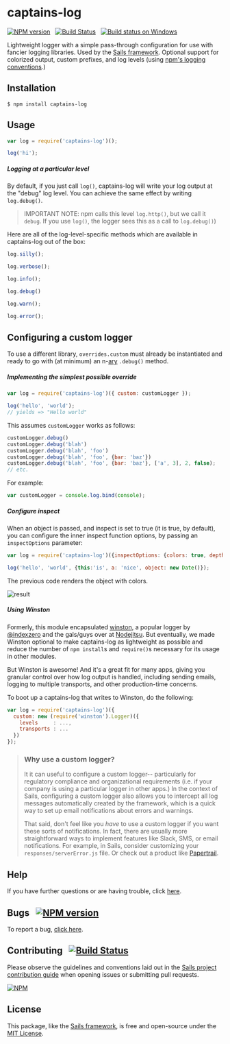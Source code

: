 # captains-log

[![NPM version](https://badge.fury.io/js/captains-log.svg)](http://badge.fury.io/js/sails) &nbsp; [![Build Status](https://travis-ci.org/balderdashy/captains-log.svg?branch=master)](https://travis-ci.org/balderdashy/captains-log) &nbsp; [![Build status on Windows](https://ci.appveyor.com/api/projects/status/x80uq1asenhkmwit/branch/master?svg=true)](https://ci.appveyor.com/project/mikermcneil/captains-log/branch/master)


Lightweight logger with a simple pass-through configuration for use with fancier logging libraries.  Used by the [Sails framework](http://github.com/balderdashy/sails).  Optional support for colorized output, custom prefixes, and log levels (using [npm's logging conventions](https://github.com/isaacs/npmlog#loglevelprefix-message-).)


## Installation

```shell
$ npm install captains-log
```


## Usage

```javascript
var log = require('captains-log')();

log('hi');
```


##### Logging at a particular level

By default, if you just call `log()`, captains-log will write your log output at the "debug" log level. You can achieve the same effect by writing `log.debug()`.

> IMPORTANT NOTE: npm calls this level `log.http()`, but we call it `debug`.
> If you use `log()`, the logger sees this as a call to `log.debug()`)

Here are all of the log-level-specific methods which are available in captains-log out of the box:

```javascript
log.silly();

log.verbose();

log.info();

log.debug()

log.warn();

log.error();
```



## Configuring a custom logger

To use a different library, `overrides.custom` must already be instantiated and ready to go with (at minimum) an n-[ary](http://en.wikipedia.org/wiki/Arity) `.debug()` method.

##### Implementing the simplest possible override

```javascript
var log = require('captains-log')({ custom: customLogger });

log('hello', 'world');
// yields => "Hello world"
```

This assumes `customLogger` works as follows:

```javascript
customLogger.debug()
customLogger.debug('blah')
customLogger.debug('blah', 'foo')
customLogger.debug('blah', 'foo', {bar: 'baz'})
customLogger.debug('blah', 'foo', {bar: 'baz'}, ['a', 3], 2, false);
// etc.
```

For example:

```javascript
var customLogger = console.log.bind(console);
```

##### Configure inspect

When an object is passed, and inspect is set to true (it is true, by default), you can configure the inner inspect function options, by passing an `inspectOptions` parameter:

```javascript
var log = require('captains-log')({inspectOptions: {colors: true, depth: null}});

log('hello', 'world', {this:'is', a: 'nice', object: new Date()});

```

The previous code renders the object with colors.

![result](https://cloud.githubusercontent.com/assets/453120/16435457/863c912e-3d6c-11e6-85a4-1c93f4340e2b.png)


##### Using Winston

Formerly, this module encapsulated [winston](https://github.com/flatiron/winston), a popular logger by [@indexzero](https://github.com/indexzero) and the gals/guys over at [Nodejitsu](https://www.nodejitsu.com/). But eventually, we made Winston optional to make captains-log as lightweight as possible and reduce the number of `npm install`s and `require()`s necessary for its usage in other modules.

But Winston is awesome!  And it's a great fit for many apps, giving you granular control over how log output is handled, including sending emails, logging to multiple transports, and other production-time concerns.

To boot up a captains-log that writes to Winston, do the following:

```javascript
var log = require('captains-log')({
  custom: new (require('winston').Logger)({
    levels     : ...,
    transports : ...
  })
});
```


> ### Why use a custom logger?
> It it can useful to configure a custom logger-- particularly for regulatory compliance and organizational requirements (i.e. if your company is using a particular logger in other apps.)  In the context of Sails, configuring a custom logger also allows you to intercept all log messages automatically created by the framework, which is a quick way to set up email notifications about errors and warnings.
>
> That said, don't feel like you _have_ to use a custom logger if you want these sorts of notifications.  In fact, there are usually more straightforward ways to implement features like Slack, SMS, or email notifications.  For example, in Sails, consider customizing your `responses/serverError.js` file.  Or check out a product like [Papertrail](https://papertrailapp.com/).



## Help

If you have further questions or are having trouble, click [here](http://sailsjs.com/support).


## Bugs &nbsp; [![NPM version](https://badge.fury.io/js/captains-log.svg)](http://npmjs.com/package/captains-log)

To report a bug, [click here](http://sailsjs.com/bugs).


## Contributing &nbsp; [![Build Status](https://travis-ci.org/balderdashy/captains-log.svg?branch=master)](https://travis-ci.org/balderdashy/captains-log)

Please observe the guidelines and conventions laid out in the [Sails project contribution guide](http://sailsjs.com/documentation/contributing) when opening issues or submitting pull requests.

[![NPM](https://nodei.co/npm/captains-log.png?downloads=true)](http://npmjs.com/package/captains-log)


## License

This package, like the [Sails framework](http://sailsjs.com), is free and open-source under the [MIT License](http://sailsjs.com/license).
